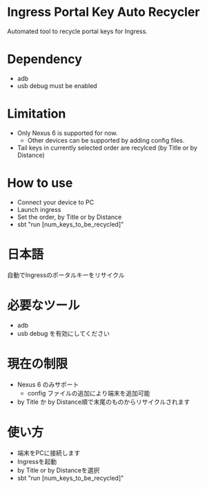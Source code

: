 # Ingress Portal Key Auto Recycler
Automated tool to recycle portal keys for Ingress.

# Dependency
* adb
* usb debug must be enabled

# Limitation
* Only Nexus 6 is supported for now.
  * Other devices can be supported by adding config files.
* Tail keys in currently selected order are recylced (by Title or by Distance)

# How to use
* Connect your device to PC
* Launch ingress
* Set the order, by Title or by Distance
* sbt "run [num_keys_to_be_recycled]"


# 日本語
自動でIngressのポータルキーをリサイクル

# 必要なツール
* adb
* usb debug を有効にしてください

# 現在の制限
* Nexus 6 のみサポート
  * config ファイルの追加により端末を追加可能
*  by Title か by Distance順で末尾のものからリサイクルされます

# 使い方
* 端末をPCに接続します
* Ingressを起動
* by Title or by Distanceを選択
* sbt "run [num_keys_to_be_recycled]"

